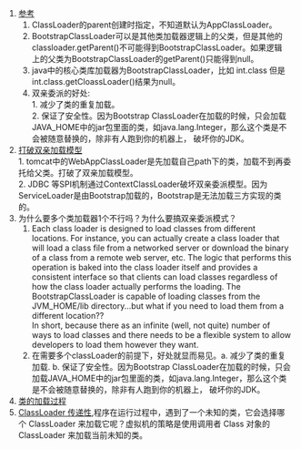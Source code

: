 1. [参考](https://blog.csdn.net/briblue/article/details/54973413)      
    1. ClassLoader的parent创建时指定，不知道默认为AppClassLoader。      
    1. BootstrapClassLoader可以是其他类加载器逻辑上的父类，但是其他的classloader.getParent()不可能得到BootstrapClassLoader。如果逻辑
    上的父类为BootstrapClassLoader的getParent()只能得到null。    
    1. java中的核心类库加载器为BootstrapClassLoader，比如 int.class 但是int.class.getCloassLoader()结果为null。     
    2. 双亲委派的好处:    
            1. 减少了类的重复加载。     
            2. 保证了安全性。因为Bootstrap ClassLoader在加载的时候，只会加载JAVA_HOME中的jar包里面的类，如java.lang.Integer，那么这个类是不会被随意替换的，除非有人跑到你的机器上， 破坏你的JDK。      
1. [打破双亲加载模型](https://www.cnblogs.com/hollischuang/p/14260801.html)     
        1. tomcat中的WebAppClassLoader是先加载自己path下的类，加载不到再委托给父类。打破了双亲加载模型。    
        2. JDBC 等SPI机制通过ContextClassLoader破坏双亲委派模型。因为ServiceLoader是由Bootstrap加载的，Bootstrap是无法加载三方实现的类的。    
1. 为什么要多个类加载器1个不行吗？为什么要搞双亲委派模式？     
    1. Each class loader is designed to load classes from different locations. For instance, you can actually create a class loader that will load a class file from a networked server or download the binary of a class from a remote web server, etc. The logic that performs this operation is baked into the class loader itself and provides a consistent interface so that clients can load classes regardless of how the class loader actually performs the loading. The BootstrapClassLoader is capable of loading classes from the JVM_HOME/lib directory...but what if you need to load them from a different location??     
In short, because there as an infinite (well, not quite) number of ways to load classes and there needs to be a flexible system to allow developers to load them however they want.
    2. 在需要多个classLoader的前提下，好处就显而易见。a. 减少了类的重复加载.  b. 保证了安全性。因为Bootstrap ClassLoader在加载的时候，只会加载JAVA_HOME中的jar包里面的类，如java.lang.Integer，那么这个类是不会被随意替换的，除非有人跑到你的机器上， 破坏你的JDK。    
1. [类的加载过程](https://blog.csdn.net/zhangliangzi/article/details/51319033)     
2. [ClassLoader 传递性](http://blog.itpub.net/31561269/viewspace-2222522/),程序在运行过程中，遇到了一个未知的类，它会选择哪个 ClassLoader 来加载它呢？虚拟机的策略是使用调用者 Class 对象的 ClassLoader 来加载当前未知的类。          
 
       

